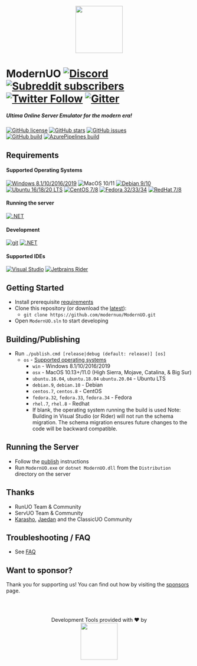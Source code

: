 <p align="center">
  <img src="https://user-images.githubusercontent.com/3953314/92417551-a00d7600-f117-11ea-9c28-bb03bbdb1954.png" width=128px />
</p>

ModernUO [![Discord](https://img.shields.io/discord/751317910504603701?logo=discord&style=social)](https://discord.gg/NUhe7Pq9gF) [![Subreddit subscribers](https://img.shields.io/reddit/subreddit-subscribers/modernuo?style=social&label=/r/modernuo)](https://www.reddit.com/r/ModernUO/) [![Twitter Follow](https://img.shields.io/twitter/follow/modernuo?label=@modernuo&style=social)](https://twitter.com/modernuo) [![Gitter](https://img.shields.io/gitter/room/modernuo/modernuo?logo=gitter&logoColor=46BC99&style=social)](https://gitter.im/modernuo/community?utm_source=badge&utm_medium=badge&utm_campaign=pr-badge)
=====

##### Ultima Online Server Emulator for the modern era!
[![GitHub license](https://img.shields.io/github/license/modernuo/ModernUO?color=blue)](https://github.com/modernuo/ModernUO/blob/master/LICENSE)
[![GitHub stars](https://img.shields.io/github/stars/modernuo/ModernUO?logo=github)](https://github.com/modernuo/ModernUO/stargazers)
[![GitHub issues](https://img.shields.io/github/issues/modernuo/ModernUO?logo=github)](https://github.com/modernuo/ModernUO/issues)
<br />
[![GitHub build](https://img.shields.io/github/workflow/status/modernuo/ModernUO/Build?logo=github)](https://github.com/modernuo/ModernUO/actions)
[![AzurePipelines build](https://dev.azure.com/modernuo/modernuo/_apis/build/status/Build?branchName=main)](https://dev.azure.com/modernuo/modernuo/_build/latest?definitionId=1&branchName=main)

## Requirements
#### Supported Operating Systems
[![Windows 8.1/10/2016/2019](https://img.shields.io/badge/-server%202019-0078D6?logo=windows)](https://www.microsoft.com/en-US/evalcenter/evaluate-windows-server-2019)
![MacOS 10/11](https://img.shields.io/badge/-big%20sur-222222?logo=apple&logoColor=white)
[![Debian 9/10](https://img.shields.io/badge/-buster-A81D33?logo=debian)](https://www.debian.org/distrib/)
[![Ubuntu 16/18/20 LTS](https://img.shields.io/badge/-20LTS-E95420?logo=ubuntu&logoColor=white)](https://ubuntu.com/download/server)
[![CentOS 7/8](https://img.shields.io/badge/-8.3-262577?logo=centos&logoColor=white)](https://www.centos.org/download/)
[![Fedora 32/33/34](https://img.shields.io/badge/-33-0B57A4?logo=fedora&logoColor=white)](https://getfedora.org/en/server/download/)
[![RedHat 7/8](https://img.shields.io/badge/-8-BE0000?logo=red%20hat&logoColor=white)](https://access.redhat.com/downloads)

#### Running the server
[![.NET](https://img.shields.io/badge/.NET-%205.0-5C2D91)](https://dotnet.microsoft.com/download/dotnet/5.0)

#### Development
[![git](https://img.shields.io/badge/-git-F05032?logo=git&logoColor=white)](https://github.com/modernuo/ModernUO.git)
[![.NET](https://img.shields.io/badge/.NET-%205.0.10%20SDK-5C2D91)](https://dotnet.microsoft.com/download/dotnet/5.0)

#### Supported IDEs
[![Visual Studio](https://img.shields.io/badge/-2019-5C2D91?logo=visualstudio)](https://visualstudio.microsoft.com/thank-you-downloading-visual-studio/?sku=Community)
[![Jetbrains Rider](https://img.shields.io/badge/-2021.2-bf0d22?logo=rider)](https://www.jetbrains.com/rider/download)

## Getting Started
- Install prerequisite [requirements](https://github.com/modernuo/ModernUO#requirements)
- Clone this repository (or download the [latest](https://github.com/modernuo/ModernUO/archive/refs/heads/main.zip)):
  - `git clone https://github.com/modernuo/ModernUO.git`
- Open `ModernUO.sln` to start developing

## Building/Publishing
- Run `./publish.cmd [release|debug (default: release)] [os]`
  - `os` - [Supported operating systems](https://github.com/dotnet/core/blob/master/release-notes/5.0/5.0-supported-os.md)
    - `win` - Windows 8.1/10/2016/2019
    - `osx` - MacOS 10.13+/11.0 (High Sierra, Mojave, Catalina, & Big Sur)
    - `ubuntu.16.04`, `ubuntu.18.04` `ubuntu.20.04` - Ubuntu LTS
    - `debian.9`, `debian.10` - Debian
    - `centos.7`, `centos.8` - CentOS
    - `fedora.32`, `fedora.33`, `fedora.34` - Fedora
    - `rhel.7`, `rhel.8` - Redhat
    - If blank, the operating system running the build is used
Note: Building in Visual Studio (or Rider) will not run the schema migration. The schema migration ensures future changes
to the code will be backward compatible.

## Running the Server
- Follow the [publish](https://github.com/modernuo/ModernUO#publishing-builds) instructions
- Run `ModernUO.exe` or `dotnet ModernUO.dll` from the `Distribution` directory on the server

## Thanks
- RunUO Team & Community
- ServUO Team & Community
- [Karasho](https://github.com/andreakarasho), [Jaedan](https://github.com/jaedan) and the ClassicUO Community

## Troubleshooting / FAQ
- See [FAQ](./FAQ.md)

## Want to sponsor?
Thank you for supporting us! You can find out how by visiting the [sponsors](./SPONSORS.md) page.

</br></br>
<p align=center>Development Tools provided with &hearts; by <br><a href="https://www.jetbrains.com/?from=ModernUO"><img src="https://user-images.githubusercontent.com/3953314/86882249-cfb2ea00-c0a4-11ea-9cec-bf3f3bcc6f28.png" width="100px" /></a></p>
